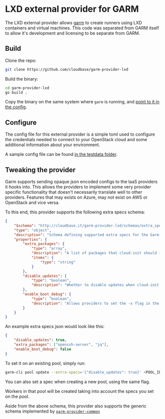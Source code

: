 # LXD external provider for GARM

The LXD external provider allows [garm](https://github.com/cloudbase/garm) to create runners using LXD containers and virtual machines. This code was separated from GARM itself to allow it's development and licensing to be separate from GARM.

## Build

Clone the repo:

```bash
git clone https://github.com/cloudbase/garm-provider-lxd
```

Build the binary:

```bash
cd garm-provider-lxd
go build .
```

Copy the binary on the same system where ```garm``` is running, and [point to it in the config](https://github.com/cloudbase/garm/blob/main/doc/providers.md#the-external-provider).

## Configure

The config file for this external provider is a simple toml used to configure the credentials needed to connect to your OpenStack cloud and some additional information about your environment.

A sample config file can be found [in the testdata folder](./testdata/garm-provider-lxd.toml).

## Tweaking the provider

Garm supports sending opaque json encoded configs to the IaaS providers it hooks into. This allows the providers to implement some very provider specific functionality that doesn't necessarily translate well to other providers. Features that may exists on Azure, may not exist on AWS or OpenStack and vice versa.

To this end, this provider supports the following extra specs schema:

```json
{
    "$schema": "http://cloudbase.it/garm-provider-lxd/schemas/extra_specs#",
    "type": "object",
    "description": "Schema defining supported extra specs for the Garm LXD Provider",
    "properties": {
        "extra_packages": {
            "type": "array",
            "description": "A list of packages that cloud-init should install on the instance.",
            "items": {
                "type": "string"
            }
        },
        "disable_updates": {
            "type": "boolean",
            "description": "Whether to disable updates when cloud-init comes online."
        },
        "enable_boot_debug": {
            "type": "boolean",
            "description": "Allows providers to set the -x flag in the runner install script."
        }
    }
}
```

An example extra specs json would look like this:

```json
{
    "disable_updates": true,
    "extra_packages": ["openssh-server", "jq"],
    "enable_boot_debug": false
}
```

To set it on an existing pool, simply run:

```bash
garm-cli pool update --extra-specs='{"disable_updates": true}' <POOL_ID>
```

You can also set a spec when creating a new pool, using the same flag.

Workers in that pool will be created taking into account the specs you set on the pool.

Aside from the above schema, this provider also supports the generic schema implemented by [`garm-provider-common`](https://github.com/cloudbase/garm-provider-common/tree/main#userdata)